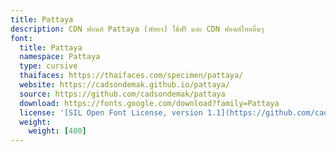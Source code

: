 ```yaml
---
title: Pattaya
description: CDN ฟอนต์ Pattaya (พัทยา) ใช้ฟรี และ CDN ฟอนต์ไทยอื่นๆ
font:
  title: Pattaya
  namespace: Pattaya
  type: cursive
  thaifaces: https://thaifaces.com/specimen/pattaya/
  website: https://cadsondemak.github.io/pattaya/
  source: https://github.com/cadsondemak/pattaya
  download: https://fonts.google.com/download?family=Pattaya
  license: '[SIL Open Font License, version 1.1](https://github.com/cadsondemak/pattaya/blob/master/OFL.txt)'
  weight:
    weight: [400]
---
```


<div></div>
